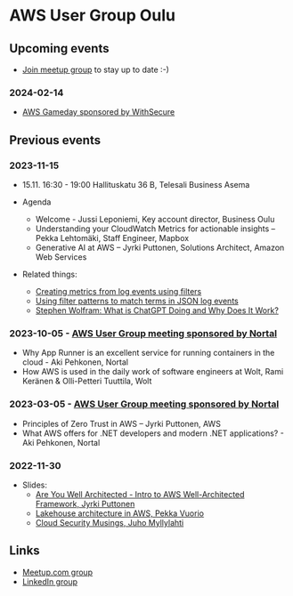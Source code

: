 # AWS User Group Oulu

## Upcoming events

  * [Join meetup group](https://www.meetup.com/aws-user-group-oulu/) to stay up to date :-)

### 2024-02-14

  * [AWS Gameday sponsored by WithSecure](https://www.meetup.com/aws-user-group-oulu/events/298773273/)

## Previous events

### 2023-11-15

  * 15.11. 16:30 - 19:00 Hallituskatu 36 B, Telesali Business Asema
  * Agenda
    - Welcome - Jussi Leponiemi, Key account director, Business Oulu
    - Understanding your CloudWatch Metrics for actionable insights – Pekka Lehtomäki, Staff Engineer, Mapbox
    - Generative AI at AWS – Jyrki Puttonen, Solutions Architect, Amazon Web Services

  * Related things:
     - [Creating metrics from log events using filters](https://docs.aws.amazon.com/AmazonCloudWatch/latest/logs/MonitoringLogData.html)
     - [Using filter patterns to match terms in JSON log events
](https://docs.aws.amazon.com/AmazonCloudWatch/latest/logs/FilterAndPatternSyntax.html#matching-terms-json-log-events)
     - [Stephen Wolfram: What is ChatGPT Doing and Why Does It Work?](https://writings.stephenwolfram.com/2023/02/what-is-chatgpt-doing-and-why-does-it-work/)

### 2023-10-05 - [AWS User Group meeting sponsored by Nortal](https://www.meetup.com/aws-user-group-oulu/events/296272119/)

 * Why App Runner is an excellent service for running containers in the cloud - Aki Pehkonen, Nortal
 * How AWS is used in the daily work of software engineers at Wolt, Rami Keränen & Olli-Petteri Tuuttila, Wolt

### 2023-03-05 - [AWS User Group meeting sponsored by Nortal](https://www.meetup.com/aws-user-group-oulu/events/293014402/)

 * Principles of Zero Trust in AWS – Jyrki Puttonen, AWS
 * What AWS offers for .NET developers and modern .NET applications? - Aki Pehkonen, Nortal


### 2022-11-30

* Slides:
  - [Are You Well Architected - Intro to AWS Well-Architected Framework, Jyrki Puttonen](https://github.com/awsoulu/awsoulu.github.io/raw/main/AWSUG%20Oulu%20-%20Are%20you%20well%20architected.pdf)
  - [Lakehouse architecture in AWS, Pekka Vuorio](https://github.com/awsoulu/awsoulu.github.io/raw/main/Lakehouse%20architecture%20in%20AWS%20.pdf) 
  - [Cloud Security Musings, Juho Myllylahti](https://github.com/awsoulu/awsoulu.github.io/raw/main/Cloud%20Security%20presentation%202022-10-25%20v1.pdf)

## Links

- [Meetup.com group](https://www.meetup.com/aws-user-group-oulu/)
- [LinkedIn group](https://www.linkedin.com/groups/9041511/)
